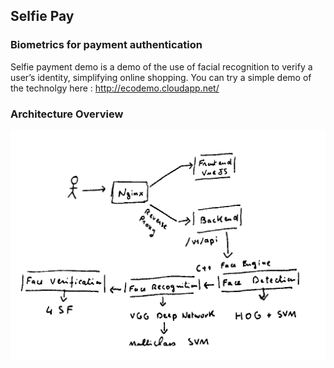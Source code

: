 ## Selfie Pay

### Biometrics for payment authentication

Selfie payment demo is a demo of the use of facial recognition to verify a user’s identity, simplifying online shopping.
You can try a simple demo of the technolgy here : http://ecodemo.cloudapp.net/

### Architecture Overview

 ![Architecture Overview](arch-draft.png)

